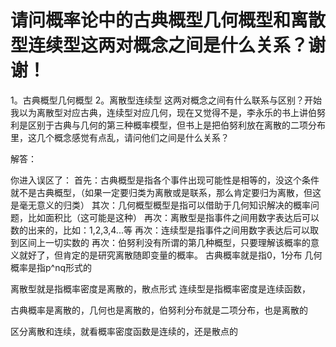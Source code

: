 # 请问概率论中的古典概型几何概型和离散型连续型这两对概念之间是什么关系？谢谢！

1。古典概型几何概型
2。离散型连续型
这两对概念之间有什么联系与区别？开始我以为离散型对应古典，连续型对应几何，现在又觉得不是，李永乐的书上讲伯努利是区别于古典与几何的第三种概率模型，但书上是把伯努利放在离散的二项分布里，这几个概念感觉有点乱，请问他们之间是什么关系？









解答：

你进入误区了：
首先：古典概型是指各个事件出现可能性是相等的，没这个条件就不是古典概型，（如果一定要归类为离散或是联系，那么肯定要归为离散，但这是毫无意义的归类）
其次：几何概型概型是指可以借助于几何知识解决的概率问题，比如面积比（这可能是这种）
再次：离散型是指事件之间用数字表达后可以数的出来的，比如：1,2,3,4...等
再次：连续型是指事件之间用数字表达后可以取到区间上一切实数的
再次：伯努利没有所谓的第几种概型，只要理解该概率的意义就好了，但肯定的是研究离散随即变量的概率。 古典概率就是指0，1分布
几何概率是指p^nq形式的

离散型就是指概率密度是离散的，散点形式
连续型是指概率密度是连续函数，

古典概率是离散的，几何也是离散的，伯努利分布就是二项分布，也是离散的

区分离散和连续，就看概率密度函数是连续的，还是散点的